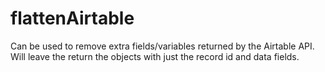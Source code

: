 # flattenAirtable
Can be used to remove extra fields/variables returned by the Airtable API. Will leave the return the objects with just the record id and data fields.
